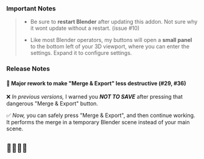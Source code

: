 ### Important Notes

> - Be sure to **restart Blender** after updating this addon. Not sure why it wont update without a restart. (issue #10)
>
> - Like most Blender operators, my buttons will open a **small panel** to the bottom left of your 3D viewport, where you can enter the settings. Expand it to configure settings.

### Release Notes

#### 🎉 Major rework to make "Merge & Export" less destructive (#29, #36)

❌ _In previous versions,_ I warned you **_NOT TO SAVE_** after pressing that dangerous "Merge & Export" button.

✅ _Now,_ you can safely press "Merge & Export", and then continue working. It performs the merge in a temporary Blender scene instead of your main scene.

## 🎊🎊🎊🎊
